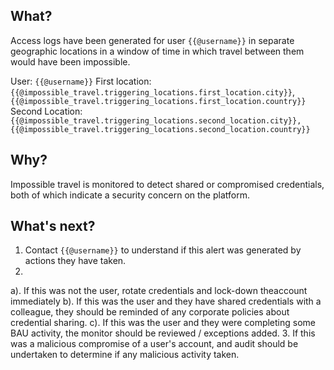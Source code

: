 ## What?

Access logs have been generated for user `{{@username}}` in separate geographic locations in a window of time in which travel between them would have been impossible.

User: `{{@username}}`
First location: `{{@impossible_travel.triggering_locations.first_location.city}}`, `{{@impossible_travel.triggering_locations.first_location.country}}`
Second Location: `{{@impossible_travel.triggering_locations.second_location.city}}, {{@impossible_travel.triggering_locations.second_location.country}}`

## Why?

Impossible travel is monitored to detect shared or compromised credentials, both of which indicate a security concern on the platform.

## What's next?
1. Contact `{{@username}}` to understand if this alert was generated by actions they have taken.
2.
a). If this was not the user, rotate credentials and lock-down theaccount immediately
b). If this was the user and they have shared credentials with a colleague, they should be reminded of any corporate policies about credential sharing.
c). If this was the user and they were completing some BAU activity, the monitor should be reviewed / exceptions added.
3. If this was a malicious compromise of a user's account, and audit should be undertaken to determine if any malicious activity taken.